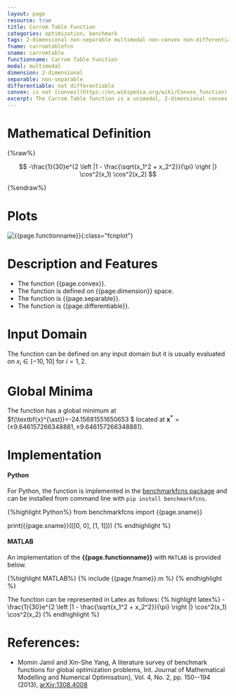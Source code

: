 ```yaml
---
layout: page
resource: true
title: Carrom Table Function
categories: optimization, benchmark
tags: 2-dimensional non-separable multimodal non-convex non-differentiable
fname: carromtablefcn
sname: carromtable
functionname: Carrom Table Function
modal: multimodal
dimension: 2-dimensional
separable: non-separable
differentiable: not differentiable
convex: is not [convex](https://en.wikipedia.org/wiki/Convex_function)
excerpt: The Carrom Table function is a unimodal, 2-dimensional convex mathematical function widely used for testing optimization algorithms
---
```


# Mathematical Definition

{%raw%}

$$ -\frac{1}{30}e^{2 \left |1 - \frac{\sqrt{x_1^2 + x_2^2}}{\pi} \right |} \cos^2(x_1) \cos^2(x_2) $$

{%endraw%}

# Plots
![{{page.functionname}}]({{site.baseurl}}/doc/plots/{{page.fname}}.png){:class="fcnplot"}

# Description and Features
* The function {{page.convex}}.
* The function is defined on {{page.dimension}} space.
* The function is {{page.separable}}.
* The function is {{page.differentiable}}.

# Input Domain
The function can be defined on any input domain but it is usually evaluated on $x_i \in [-10, 10]$ for $i=1, 2$.

# Global Minima
The function has a global minimum at $f(\textbf{x}^{\ast})=-24.15681551650653 $ located at $\mathbf{x^\ast}=(\pm 9.646157266348881 , \pm 9.646157266348881)$.

# Implementation
#### Python
For Python, the function is implemented in the [benchmarkfcns package](https://github.com/mazhar-ansari-ardeh/BenchmarkFcns) and can be installed from command line with `pip install benchmarkfcns`.  

{%highlight Python%}
from benchmarkfcns import {{page.sname}}

print({{page.sname}}([[0, 0],
              [1, 1]]))
{% endhighlight %}

#### MATLAB
An implementation of the **{{page.functionname}}** with `MATLAB` is provided below. 

{%highlight MATLAB%}
{% include {{page.fname}}.m %}
{% endhighlight %}

The function can be represented in Latex as follows:
{% highlight latex%}
-\frac{1}{30}e^{2 \left |1 - \frac{\sqrt{x_1^2 + x_2^2}}{\pi} \right |} \cos^2(x_1) \cos^2(x_2)
{% endhighlight %}

# References:
* Momin Jamil and Xin-She Yang, A literature survey of benchmark functions for global optimization problems, Int. Journal of Mathematical Modelling 
and Numerical Optimisation}, Vol. 4, No. 2, pp. 150--194 (2013), [arXiv:1308.4008](arXiv:1308.4008)
